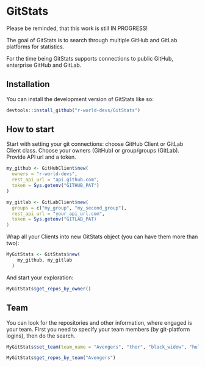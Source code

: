 
<!-- README.md is generated from README.Rmd. Please edit that file -->

# GitStats

Please be reminded, that this work is still IN PROGRESS!

<!-- badges: start -->
<!-- badges: end -->

The goal of GitStats is to search through multiple GitHub and GitLab
platforms for statistics.

For the time being GitStats supports connections to public GitHub,
enterprise GitHub and GitLab.

## Installation

You can install the development version of GitStats like so:

``` r
devtools::install_github("r-world-devs/GitStats")
```

## How to start

Start with setting your git connections: choose GitHub Client or GitLab
Client class. Choose your owners (GitHub) or group/groups (GitLab).
Provide API url and a token.

``` r
my_github <- GitHubClient$new(
  owners = "r-world-devs",
  rest_api_url = "api.github.com",
  token = Sys.getenv("GITHUB_PAT")
)

my_gitlab <- GitLabClient$new(
  groups = c("my_group", "my_second_group"),
  rest_api_url = "your_api_url.com",
  token = Sys.getenv("GITLAB_PAT)
)
```

Wrap all your Clients into new GitStats object (you can have them more
than two):

``` r
MyGitStats <- GitStats$new(
    my_github, my_gitlab
  )
```

And start your exploration:

``` r
MyGitStats$get_repos_by_owner()
```

## Team

You can look for the repositories and other information, where engaged
is your team. First you need to specify your team members (by
git-platform logins), then do the search.

``` r
MyGitStats$set_team(team_name = "Avengers", "thor", "black_widow", "hulk", "spider-man", "iron-man")

MyGitStats$get_repos_by_team("Avengers")
```
